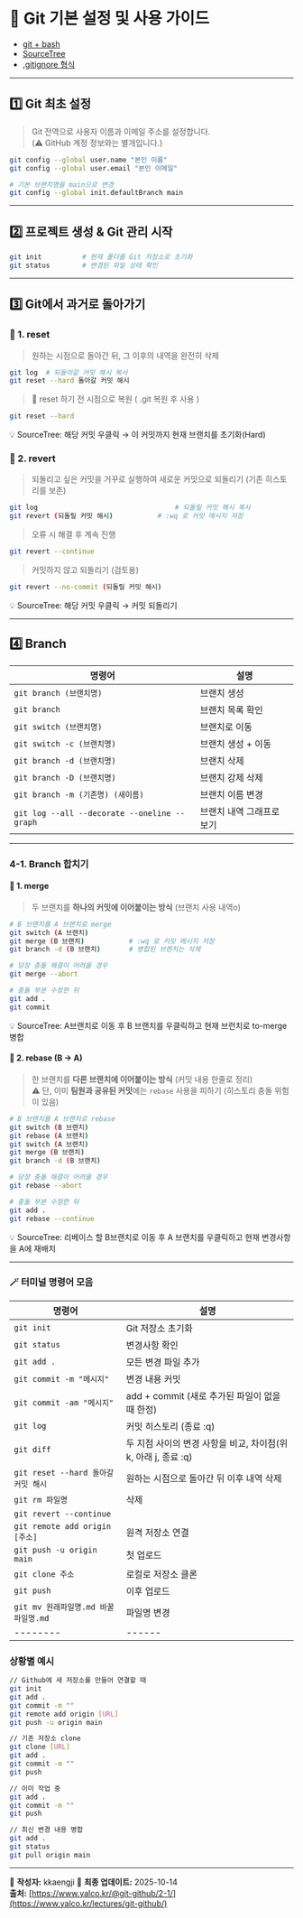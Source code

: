 # 🧭 Git 기본 설정 및 사용 가이드
* [git + bash](https://git-scm.com/)
* [SourceTree](https://www.sourcetreeapp.com/)
* [.gitignore 형식](https://git-scm.com/docs/gitignore/)

---

## 1️⃣ Git 최초 설정
> Git 전역으로 사용자 이름과 이메일 주소를 설정합니다. <br>
> (⚠️ GitHub 계정 정보와는 별개입니다.) 
```bash
git config --global user.name "본인 이름"
git config --global user.email "본인 이메일"

# 기본 브랜치명을 main으로 변경
git config --global init.defaultBranch main
```

---

## 2️⃣ 프로젝트 생성 & Git 관리 시작
```bash
git init          # 현재 폴더를 Git 저장소로 초기화
git status        # 변경된 파일 상태 확인
```

---

## 3️⃣ Git에서 과거로 돌아가기
### 🔹 1. reset
> 원하는 시점으로 돌아간 뒤, 그 이후의 내역을 완전히 삭제
```bash
git log  # 되돌아갈 커밋 해시 복사
git reset --hard 돌아갈 커밋 해시
```
> 🔁 reset 하기 전 시점으로 복원 ( .git 복원 후 사용 )
```bash
git reset --hard 
```
💡 SourceTree: 해당 커밋 우클릭 → 이 커밋까지 현재 브랜치를 초기화(Hard)

### 🔹 2. revert
> 되돌리고 싶은 커밋을 거꾸로 실행하여 새로운 커밋으로 되돌리기
> (기존 히스토리를 보존)
```bash
git log                                  # 되돌릴 커밋 해시 복사
git revert (되돌릴 커밋 해시)           # :wq 로 커밋 메시지 저장
```
> 오류 시 해결 후 계속 진행
```bash
git revert --continue
```
> 커밋하지 않고 되돌리기 (검토용)
```bash
git revert --no-commit (되돌릴 커밋 해시)
```
💡 SourceTree: 해당 커밋 우클릭 → 커밋 되돌리기

---

## 4️⃣ Branch 

| 명령어 | 설명 |
|--------|------|
| `git branch (브랜치명)` | 브랜치 생성 | 
| `git branch` | 브랜치 목록 확인 | 
| `git switch (브랜치명)` | 브랜치로 이동 | 
| `git switch -c (브랜치명)` | 브랜치 생성 + 이동 | 
| `git branch -d (브랜치명)` | 브랜치 삭제 | 
| `git branch -D (브랜치명)` | 브랜치 강제 삭제 | 
| `git branch -m (기존명) (새이름)` | 브랜치 이름 변경 | 
| `git log --all --decorate --oneline --graph` | 브랜치 내역 그래프로 보기 |

---
### 4-1. Branch 합치기
#### 🔹 1. merge
> 두 브랜치를 **하나의 커밋에 이어붙이는 방식** (브랜치 사용 내역o) <br>

```bash
# B 브랜치를 A 브랜치로 merge
git switch (A 브랜치)
git merge (B 브랜치)           # :wq 로 커밋 메시지 저장
git branch -d (B 브랜치)       # 병합된 브랜치는 삭제

# 당장 충돌 해결이 어려울 경우
git merge --abort

# 충돌 부분 수정한 뒤
git add .
git commit 
```
💡 SourceTree: A브랜치로 이동 후 B 브랜치를 우클릭하고 현재 브런치로 to-merge 병합

#### 🔹 2. rebase (B → A)
> 한 브랜치를 **다른 브랜치에 이어붙이는 방식** (커밋 내용 한줄로 정리) <br>
> ⚠️ 단, 이미 **팀원과 공유된 커밋**에는 `rebase` 사용을 피하기 (히스토리 충돌 위험이 있음) <br>

```bash
# B 브랜치를 A 브랜치로 rebase
git switch (B 브랜치)
git rebase (A 브랜치)
git switch (A 브랜치)
git merge (B 브랜치)
git branch -d (B 브랜치)

# 당장 충돌 해결이 어려울 경우
git rebase --abort

# 충돌 부분 수정한 뒤
git add .
git rebase --continue
```
💡 SourceTree: 리베이스 할 B브랜치로 이동 후 A 브랜치를 우클릭하고 현재 변경사항을 A에 재배치 

---

### 🪄 터미널 명령어 모음
| 명령어 | 설명 |
|--------|------|
| `git init` | Git 저장소 초기화 |
| `git status` | 변경사항 확인 |
| `git add .` | 모든 변경 파일 추가 |
| `git commit -m "메시지"` | 변경 내용 커밋 |
| `git commit -am "메시지"` | add + commit (새로 추가된 파일이 없을 때 한정) |
| `git log` | 커밋 히스토리 (종료 :q) |
| `git diff` | 두 지점 사이의 변경 사항을 비교, 차이점(위 k, 아래 j, 종료 :q) |
| `git reset --hard 돌아갈 커밋 해시` | 원하는 시점으로 돌아간 뒤 이후 내역 삭제 |
| `git rm 파일명` | 삭제 |
| `git revert --continue` | |
| `git remote add origin [주소]` | 원격 저장소 연결 |
| `git push -u origin main` | 첫 업로드 |
| `git clone 주소` | 로컬로 저장소 클론 |
| `git push` | 이후 업로드 |
| `git mv 원래파일명.md 바꿀파일명.md` | 파일명 변경 |
|--------|------|

### 상황별 예시
```bash
// Github에 새 저장소를 만들어 연결할 때
git init
git add .
git commit -m ""
git remote add origin [URL]
git push -u origin main

// 기존 저장소 clone
git clone [URL]
git add .
git commit -m ""
git push

// 이미 작업 중
git add .
git commit -m ""
git push

// 최신 변경 내용 병합
git add .
git status
git pull origin main

```
---

📘 **작성자:** kkaengji
📅 **최종 업데이트:** 2025-10-14  
**출처:** [https://www.yalco.kr/@git-github/2-1/](https://www.yalco.kr/lectures/git-github/)
